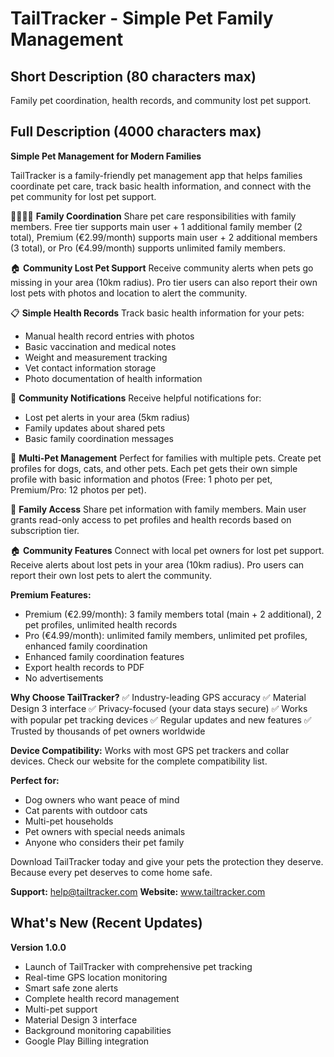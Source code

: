 # TailTracker - Simple Pet Family Management

## Short Description (80 characters max)
Family pet coordination, health records, and community lost pet support.

## Full Description (4000 characters max)

**Simple Pet Management for Modern Families**

TailTracker is a family-friendly pet management app that helps families coordinate pet care, track basic health information, and connect with the pet community for lost pet support.

👨‍👩‍👧‍👦 **Family Coordination**
Share pet care responsibilities with family members. Free tier supports main user + 1 additional family member (2 total), Premium (€2.99/month) supports main user + 2 additional members (3 total), or Pro (€4.99/month) supports unlimited family members.

🏠 **Community Lost Pet Support**
Receive community alerts when pets go missing in your area (10km radius). Pro tier users can also report their own lost pets with photos and location to alert the community.

📋 **Simple Health Records**
Track basic health information for your pets:
- Manual health record entries with photos
- Basic vaccination and medical notes
- Weight and measurement tracking
- Vet contact information storage
- Photo documentation of health information

🚨 **Community Notifications**
Receive helpful notifications for:
- Lost pet alerts in your area (5km radius)
- Family updates about shared pets
- Basic family coordination messages

👥 **Multi-Pet Management**
Perfect for families with multiple pets. Create pet profiles for dogs, cats, and other pets. Each pet gets their own simple profile with basic information and photos (Free: 1 photo per pet, Premium/Pro: 12 photos per pet).

📱 **Family Access**
Share pet information with family members. Main user grants read-only access to pet profiles and health records based on subscription tier.

🏠 **Community Features**
Connect with local pet owners for lost pet support. Receive alerts about lost pets in your area (10km radius). Pro users can report their own lost pets to alert the community.

**Premium Features:**
- Premium (€2.99/month): 3 family members total (main + 2 additional), 2 pet profiles, unlimited health records
- Pro (€4.99/month): unlimited family members, unlimited pet profiles, enhanced family coordination
- Enhanced family coordination features
- Export health records to PDF
- No advertisements

**Why Choose TailTracker?**
✅ Industry-leading GPS accuracy
✅ Material Design 3 interface
✅ Privacy-focused (your data stays secure)
✅ Works with popular pet tracking devices
✅ Regular updates and new features
✅ Trusted by thousands of pet owners worldwide

**Device Compatibility:**
Works with most GPS pet trackers and collar devices. Check our website for the complete compatibility list.

**Perfect for:**
- Dog owners who want peace of mind
- Cat parents with outdoor cats
- Multi-pet households
- Pet owners with special needs animals
- Anyone who considers their pet family

Download TailTracker today and give your pets the protection they deserve. Because every pet deserves to come home safe.

**Support:** help@tailtracker.com
**Website:** www.tailtracker.com

## What's New (Recent Updates)

**Version 1.0.0**
- Launch of TailTracker with comprehensive pet tracking
- Real-time GPS location monitoring
- Smart safe zone alerts
- Complete health record management
- Multi-pet support
- Material Design 3 interface
- Background monitoring capabilities
- Google Play Billing integration